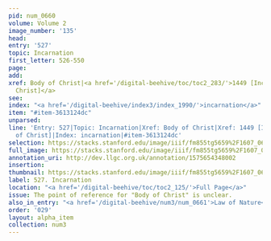 ```yaml
---
pid: num_0660
volume: Volume 2
image_number: '135'
head: 
entry: '527'
topic: Incarnation
first_letter: 526-550
page: 
add: 
xref: Body of Christ|<a href='/digital-beehive/toc/toc2_283/'>1449 [Incarnation of
  Christ]</a>
see: 
index: "<a href='/digital-beehive/index3/index_1990/'>incarnation</a>"
item: "#item-3613124dc"
unparsed: 
line: 'Entry: 527|Topic: Incarnation|Xref: Body of Christ|Xref: 1449 [Incarnation
  of Christ]|Index: incarnation|#item-3613124dc'
selection: https://stacks.stanford.edu/image/iiif/fm855tg5659%2F1607_0602/337,845,2929,531/full/0/default.jpg
full_image: https://stacks.stanford.edu/image/iiif/fm855tg5659%2F1607_0602/full/full/0/default.jpg
annotation_uri: http://dev.llgc.org.uk/annotation/1575654348002
insertion: 
thumbnail: https://stacks.stanford.edu/image/iiif/fm855tg5659%2F1607_0602/337,845,600,180/250,/0/default.jpg
label: 527. Incarnation
location: "<a href='/digital-beehive/toc/toc2_125/'>Full Page</a>"
issue: The point of reference for "Body of Christ" is unclear.
also_in_entry: "<a href='/digital-beehive/num3/num_0661'>Law of Nature</a>"
order: '029'
layout: alpha_item
collection: num3
---
```

